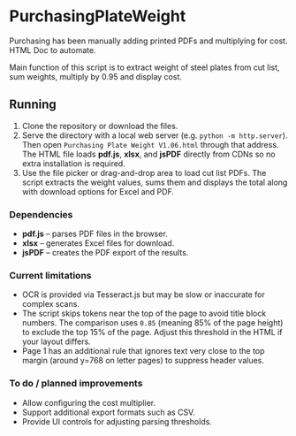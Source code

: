 # PurchasingPlateWeight
Purchasing has been manually adding printed PDFs and multiplying for cost. HTML Doc to automate.

Main function of this script is to extract weight of steel plates from cut list, sum weights, multiply by 0.95 and display cost.

## Running
1. Clone the repository or download the files.
2. Serve the directory with a local web server (e.g. `python -m http.server`).
   Then open `Purchasing Plate Weight V1.06.html` through that address.
   The HTML file loads **pdf.js**, **xlsx**, and **jsPDF** directly from CDNs so
   no extra installation is required.
3. Use the file picker or drag-and-drop area to load cut list PDFs. The script
   extracts the weight values, sums them and displays the total along with
   download options for Excel and PDF.

### Dependencies
- **pdf.js** – parses PDF files in the browser.
- **xlsx** – generates Excel files for download.
- **jsPDF** – creates the PDF export of the results.

### Current limitations
- OCR is provided via Tesseract.js but may be slow or inaccurate for complex
  scans.
- The script skips tokens near the top of the page to avoid title block
  numbers. The comparison uses `0.85` (meaning 85% of the page height) to
  exclude the top 15% of the page. Adjust this threshold in the HTML if your
  layout differs.
- Page 1 has an additional rule that ignores text very close to the
  top margin (around y=768 on letter pages) to suppress header values.

### To do / planned improvements
- Allow configuring the cost multiplier.
- Support additional export formats such as CSV.
- Provide UI controls for adjusting parsing thresholds.
